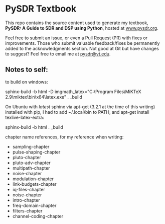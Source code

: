 # PySDR Textbook

This repo contains the source content used to generate my textbook, **PySDR: A Guide to SDR and DSP using Python**, hosted at www.pysdr.org.

Feel free to submit an issue, or even a Pull Request (PR) with fixes or improvements.  Those who submit valuable feedback/fixes be permanently added to the acknowledgments section.  Not good at Git but have changes to suggest?  Feel free to email me at pysdr@vt.edu.

## Notes to self:

to build on windows:

sphinx-build -b html -D imgmath_latex="C:\Program Files\MiKTeX 2.9\miktex\bin\x64\latex.exe" . _build

On Ubuntu with *latest* sphinx via apt-get (3.2.1 at the time of this writing) installed with pip, I had to add ~/.local/bin to PATH, and apt-get install texlive-latex-extra:

sphinx-build -b html . _build

chapter name references, for my reference when writing:

* sampling-chapter
* pulse-shaping-chapter
* pluto-chapter
* pluto-adv-chapter
* multipath-chapter
* noise-chapter
* modulation-chapter
* link-budgets-chapter
* iq-files-chapter
* noise-chapter
* intro-chapter
* freq-domain-chapter
* filters-chapter
* channel-coding-chapter
